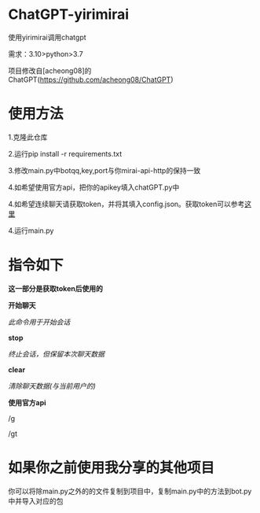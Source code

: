 # ChatGPT-yirimirai

使用yirimirai调用chatgpt

需求：3.10>python>3.7

项目修改自[acheong08]的ChatGPT(https://github.com/acheong08/ChatGPT)

# 使用方法

  1.克隆此仓库
  
  2.运行pip install -r requirements.txt
  
  3.修改main.py中botqq,key,port与你mirai-api-http的保持一致
  
  4.如希望使用官方api，把你的apikey填入chatGPT.py中
  
  4.如希望连续聊天请获取token，并将其填入config.json。获取token可以参考[这里](https://lucent.blog/?p=99)
  
  4.运行main.py
  
# 指令如下

**这一部分是获取token后使用的**

  **开始聊天**
  
  *此命令用于开始会话*
  
  **stop**
  
  *终止会话，但保留本次聊天数据*
  
  **clear**
  
  *清除聊天数据(与当前用户的)*
 
 **使用官方api**
 
 /g
 
 /gt
  
  
  
# 如果你之前使用我分享的其他项目
  你可以将除main.py之外的的文件复制到项目中，复制main.py中的方法到bot.py中并导入对应的包

